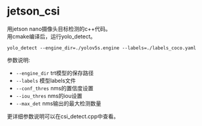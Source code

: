 # jetson_csi
用jetson nano摄像头目标检测的c++代码。  
用cmake编译后，运行yolo_detect。

```shell
yolo_detect --engine_dir=./yolov5s.engine --labels=./labels_coco.yaml
```  

参数说明:
- ```--engine_dir``` trt模型的保存路径
- ```--labels``` 模型labels文件
- ```--conf_thres``` nms的置信度设置
- ```--iou_thres``` nms的iou设置
- ```--max_det``` nms输出的最大检测数量

更详细参数说明可以在csi_detect.cpp中查看。
